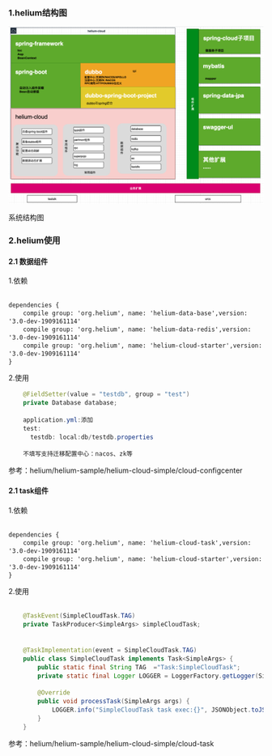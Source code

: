 ### 1.helium结构图

![](resources/helium-cloud.png)

系统结构图

### 2.helium使用

#### 2.1 数据组件
1.依赖

```

dependencies {
    compile group: 'org.helium', name: 'helium-data-base',version: '3.0-dev-1909161114'
    compile group: 'org.helium', name: 'helium-data-redis',version: '3.0-dev-1909161114'
    compile group: 'org.helium', name: 'helium-cloud-starter',version: '3.0-dev-1909161114'
}

```

2.使用

```java
    @FieldSetter(value = "testdb", group = "test")
    private Database database;
    
    application.yml:添加
    test:
      testdb: local:db/testdb.properties

    不填写支持迁移配置中心：nacos、zk等
```

参考：helium/helium-sample/helium-cloud-simple/cloud-configcenter

#### 2.1 task组件

1.依赖

```

dependencies {
    compile group: 'org.helium', name: 'helium-cloud-task',version: '3.0-dev-1909161114'
    compile group: 'org.helium', name: 'helium-cloud-starter',version: '3.0-dev-1909161114'
}

```

2.使用

```java
    
    @TaskEvent(SimpleCloudTask.TAG)
    private TaskProducer<SimpleArgs> simpleCloudTask;
    
    
    @TaskImplementation(event = SimpleCloudTask.TAG)
    public class SimpleCloudTask implements Task<SimpleArgs> {
        public static final String TAG  ="Task:SimpleCloudTask";
        private static final Logger LOGGER = LoggerFactory.getLogger(SimpleCloudTask.class);
    
    	@Override
    	public void processTask(SimpleArgs args) {
    		LOGGER.info("SimpleCloudTask task exec:{}", JSONObject.toJSONString(args, true));
    	}
    }

```

参考：helium/helium-sample/helium-cloud-simple/cloud-task
